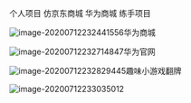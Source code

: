 个人项目 仿京东商城 华为商城 练手项目

![image-20200712232441556](C:\Users\ASUS\AppData\Roaming\Typora\typora-user-images\image-20200712232441556.png)华为商城

![image-20200712232714847](C:\Users\ASUS\AppData\Roaming\Typora\typora-user-images\image-20200712232714847.png)华为官网

![image-20200712232829445](C:\Users\ASUS\AppData\Roaming\Typora\typora-user-images\image-20200712232829445.png)趣味小游戏翻牌

![image-20200712233035012](C:\Users\ASUS\AppData\Roaming\Typora\typora-user-images\image-20200712233035012.png)

